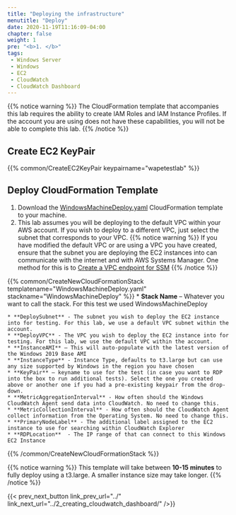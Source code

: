 ```yaml
---
title: "Deploying the infrastructure"
menutitle: "Deploy"
date: 2020-11-19T11:16:09-04:00
chapter: false
weight: 1
pre: "<b>1. </b>"
tags:
 - Windows Server
 - Windows
 - EC2
 - CloudWatch
 - CloudWatch Dashboard
---
```


{{% notice warning %}}
The CloudFormation template that accompanies this lab requires the ability to create IAM Roles and IAM Instance Profiles.  If the account you are using does not have these capabilities, you will not be able to complete this lab.
{{% /notice %}}

## Create EC2 KeyPair
<!-- Make sure they have a EC2 KeyPair first, then run the CFN -->
{{% common/CreateEC2KeyPair keypairname="wapetestlab" %}}

## Deploy CloudFormation Template

1. Download the [WindowsMachineDeploy.yaml](/Performance/100_Monitoring_Windows_EC2_CloudWatch/Code/WindowsMachineDeploy.yaml) CloudFormation template to your machine.
1. This lab assumes you will be deploying to the default VPC within your AWS account.  If you wish to deploy to a different VPC, just select the subnet that corresponds to your VPC. {{% notice warning %}}
If you have modified the default VPC or are using a VPC you have created, ensure that the subnet you are deploying the EC2 instances into can communicate with the internet and with AWS Systems Manager. One method for this is to [Create a VPC endpoint for SSM](https://docs.aws.amazon.com/systems-manager/latest/userguide/setup-create-vpc.html)
{{% /notice %}}


{{% common/CreateNewCloudFormationStack templatename="WindowsMachineDeploy.yaml" stackname="WindowsMachineDeploy" %}}
    * **Stack Name** – Whatever you want to call the stack. For this test we used WindowsMachineDeploy

    * **DeploySubnet** - The subnet you wish to deploy the EC2 instance into for testing. For this lab, we use a default VPC subnet within the account.
    * **DeployVPC** - The VPC you wish to deploy the EC2 instance into for testing. For this lab, we use the default VPC within the account.
    * **InstanceAMI** – This will auto-populate with the latest version of the Windows 2019 Base AMI
    * **InstanceType** - Instance Type, defaults to t3.large but can use any size supported by Windows in the region you have chosen
    * **KeyPair** – keyname to use for the test (in case you want to RDP into the box to run additional tests). Select the one you created above or another one if you had a pre-existing keypair from the drop-down.
    * **MetricAggregationInterval** - How often should the Windows CloudWatch Agent send data into CloudWatch. No need to change this.
    * **MetricCollectionInterval** - How often should the CloudWatch Agent collect information from the Operating System. No need to change this.
    * **PrimaryNodeLabel** - The additional label assigned to the EC2 instance to use for searching within CloudWatch Explorer
    * **RDPLocation**  - The IP range of that can connect to this Windows EC2 Instance

{{% /common/CreateNewCloudFormationStack %}}

{{% notice warning %}}
This template will take between **10-15 minutes** to fully deploy using a t3.large. A smaller instance size may take longer.
{{% /notice %}}

{{< prev_next_button link_prev_url="../" link_next_url="../2_creating_cloudwatch_dashboard/" />}}

